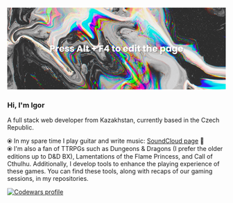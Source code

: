 ![](./hero-image.png)

### Hi, I'm Igor

A full stack web developer from Kazakhstan, currently based in the Czech Republic.

⦿ In my spare time I play guitar and write music: [SoundCloud page](https://soundcloud.com/igor-okto) 🎸 <br>
⦿ I'm also a fan of TTRPGs such as Dungeons & Dragons (I prefer the older editions up to D&D BX), Lamentations of the Flame Princess, and Call of Cthulhu. Additionally, I develop tools to enhance the playing experience of these games. You can find these tools, along with recaps of our gaming sessions, in my repositories.

<a href="https://www.codewars.com/users/Okto"><img src="https://www.codewars.com/users/Okto/badges/small" alt="Codewars profile" /></a>

<!--
### Latest blog posts

Magically scraped ✨

 BLOG-POST-LIST:START
- [2022 | Жизнь](https://old.ivlev.blog/recap/2022)
- [Чистая Архитектура | Прочитал](https://old.ivlev.blog/books-reviews/clean-architecture)
- [Веб-разработка, курсы и подготовка к интервью | Вебдев](https://old.ivlev.blog/webdev/resources)
- [2021 | Жизнь](https://old.ivlev.blog/recap/2021)
- [Амстердам 2021 и что в нём понравилось | Жизнь](https://old.ivlev.blog/trips/2021/amsterdam)
- [Остров Корфу, Греция | Жизнь](https://old.ivlev.blog/trips/2021/greece-korfu)
- [Думай медленно… решай быстро | Прочитал](https://old.ivlev.blog/books-reviews/thinking-fast-and-slow)
BLOG-POST-LIST:END -->

